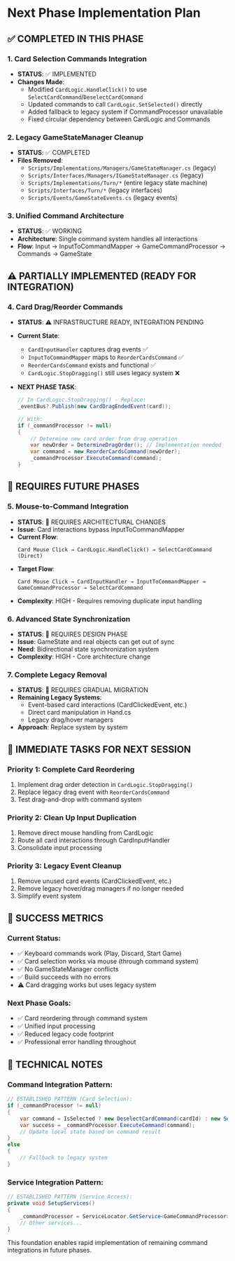 # Next Phase Implementation Plan

## ✅ COMPLETED IN THIS PHASE

### **1. Card Selection Commands Integration**
- **STATUS**: ✅ IMPLEMENTED
- **Changes Made**:
  - Modified `CardLogic.HandleClick()` to use `SelectCardCommand`/`DeselectCardCommand`
  - Updated commands to call `CardLogic.SetSelected()` directly
  - Added fallback to legacy system if CommandProcessor unavailable
  - Fixed circular dependency between CardLogic and Commands

### **2. Legacy GameStateManager Cleanup**
- **STATUS**: ✅ COMPLETED
- **Files Removed**:
  - `Scripts/Implementations/Managers/GameStateManager.cs` (legacy)
  - `Scripts/Interfaces/Managers/IGameStateManager.cs` (legacy)
  - `Scripts/Implementations/Turn/*` (entire legacy state machine)
  - `Scripts/Interfaces/Turn/*` (legacy interfaces)
  - `Scripts/Events/GameStateEvents.cs` (legacy events)

### **3. Unified Command Architecture**
- **STATUS**: ✅ WORKING
- **Architecture**: Single command system handles all interactions
- **Flow**: Input → InputToCommandMapper → GameCommandProcessor → Commands → GameState

## ⚠️ PARTIALLY IMPLEMENTED (READY FOR INTEGRATION)

### **4. Card Drag/Reorder Commands**
- **STATUS**: ⚠️ INFRASTRUCTURE READY, INTEGRATION PENDING
- **Current State**:
  - `CardInputHandler` captures drag events ✅
  - `InputToCommandMapper` maps to `ReorderCardsCommand` ✅
  - `ReorderCardsCommand` exists and functional ✅
  - `CardLogic.StopDragging()` still uses legacy system ❌

- **NEXT PHASE TASK**:
  ```csharp
  // In CardLogic.StopDragging() - Replace:
  _eventBus?.Publish(new CardDragEndedEvent(card));
  
  // With:
  if (_commandProcessor != null)
  {
      // Determine new card order from drag operation
      var newOrder = DetermineDragOrder(); // Implementation needed
      var command = new ReorderCardsCommand(newOrder);
      _commandProcessor.ExecuteCommand(command);
  }
  ```

## 🔄 REQUIRES FUTURE PHASES

### **5. Mouse-to-Command Integration**
- **STATUS**: 🔄 REQUIRES ARCHITECTURAL CHANGES
- **Issue**: Card interactions bypass InputToCommandMapper
- **Current Flow**: 
  ```
  Card Mouse Click → CardLogic.HandleClick() → SelectCardCommand (Direct)
  ```
- **Target Flow**:
  ```
  Card Mouse Click → CardInputHandler → InputToCommandMapper → GameCommandProcessor → SelectCardCommand
  ```
- **Complexity**: HIGH - Requires removing duplicate input handling

### **6. Advanced State Synchronization**
- **STATUS**: 🔄 REQUIRES DESIGN PHASE
- **Issue**: GameState and real objects can get out of sync
- **Need**: Bidirectional state synchronization system
- **Complexity**: HIGH - Core architecture change

### **7. Complete Legacy Removal**
- **STATUS**: 🔄 REQUIRES GRADUAL MIGRATION
- **Remaining Legacy Systems**:
  - Event-based card interactions (CardClickedEvent, etc.)
  - Direct card manipulation in Hand.cs
  - Legacy drag/hover managers
- **Approach**: Replace system by system

## 📝 IMMEDIATE TASKS FOR NEXT SESSION

### **Priority 1: Complete Card Reordering**
1. Implement drag order detection in `CardLogic.StopDragging()`
2. Replace legacy drag event with `ReorderCardsCommand`
3. Test drag-and-drop with command system

### **Priority 2: Clean Up Input Duplication**
1. Remove direct mouse handling from CardLogic
2. Route all card interactions through CardInputHandler
3. Consolidate input processing

### **Priority 3: Legacy Event Cleanup**
1. Remove unused card events (CardClickedEvent, etc.)
2. Remove legacy hover/drag managers if no longer needed
3. Simplify event system

## 🎯 SUCCESS METRICS

### **Current Status**: 
- ✅ Keyboard commands work (Play, Discard, Start Game)
- ✅ Card selection works via mouse (through command system)
- ✅ No GameStateManager conflicts
- ✅ Build succeeds with no errors
- ⚠️ Card dragging works but uses legacy system

### **Next Phase Goals**:
- ✅ Card reordering through command system  
- ✅ Unified input processing
- ✅ Reduced legacy code footprint
- ✅ Professional error handling throughout

## 🔧 TECHNICAL NOTES

### **Command Integration Pattern**:
```csharp
// ESTABLISHED PATTERN (Card Selection):
if (_commandProcessor != null)
{
    var command = IsSelected ? new DeselectCardCommand(cardId) : new SelectCardCommand(cardId);
    var success = _commandProcessor.ExecuteCommand(command);
    // Update local state based on command result
}
else
{
    // Fallback to legacy system
}
```

### **Service Integration Pattern**:
```csharp
// ESTABLISHED PATTERN (Service Access):
private void SetupServices()
{
    _commandProcessor = ServiceLocator.GetService<GameCommandProcessor>();
    // Other services...
}
```

This foundation enables rapid implementation of remaining command integrations in future phases.